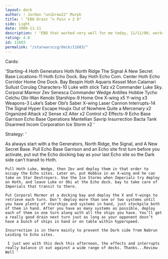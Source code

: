 ```yaml
---
layout: deck
author: ! Jordan "unibrow22" Murph
title: ! "EBO Drain ’n Pain v 2 0"
side: Light
date: 2000-11-11
description: ! "EBO that worked very well for me today, 11/11/00, works well to limit opponent’s movement and deploying."
rating: 4.0
id: 11683
permalink: "/starwarsccg/deck/11683/"
---
```

Cards: 

'Starting-4
	Hoth Generators
	Hoth North Ridge
	The Signal
	A New Secret Base
Locations-11
	Hoth Echo Dock. Bay
	Hoth Echo Com. Center
	Hoth Echo Corridor
	Home One Dock. Bay
	Bespin
	Hoth
	Aquaris
	Kessel
	Mon Calamari
	Sullust
	Corulag
Characters-10
	Luke with stick
	Talz x2
	Commander Luke Sky.
	Corporal Marmor
	Zev Senesca
	Commander Wedge Antilles
	Hobbie
	Tycho Celchu
	Obi-Wan Kenobi
Starships-9
	Home One
	X-wing x5
	Y-wing x3
Weapons-3
	Luke’s Saber
	Obi’s Saber
	X-wing Laser Cannon
Interrupts-14
	The Signal
	Hyper Escape
	Houjix
	Out of Nowhere
	Quite a Mercenary x2
	Organized Attack x2
	Sense x2
	Alter x2
	Control x2
Effects-9
	Echo Base Garrison
	Echo Base Operations
	Mantellian Savrip
	Insurrection
	Bacta Tank
	Disarmed
	Incom Corporation
	Ice Storm x2
'

Strategy: '

As always start with a the Generators, North Ridge, the Signal, and A New Secret Base. Pull Echo Base Garrison and an Echo site first turn before you activate, put out the Echo docking bay as your last Echo site so the Dark side can’t transit to Hoth.

	Pull Hoth Luke, Wedge, then Zev and deploy them in that order to occupy the Echo sites. Later on, put Hobbie in an X-wing and he can take on Star Destroyers. Use the Ice Storms when Imperials try deploy on Hoth, and leave Luke or Obi at the Echo dock. bay to take care of Imperials that transit to there.

	Put Corporal Marmor at a docking bay and deploy the X and Y-wings to retrieve each turn. Don’t deploy more than one or two systems until you have plenty of starships and systems in hand, just stockpile both of them in hand. After you have as many systems as possible, deploy each of them in one turn along with all the ships you have. You’ll get a really good drain next turn just as long as your opponent dosn’t have a bunch of ships in hand or on table within hyperspeed.

	Insurrection is in there mainly to prevent the Dark side from Nabrun Leiding to Echo sites.

	 I just won with this deck this afternoon, the effects and interrupts really balance it out against a wide range of decks. Thanks...Review Well '
